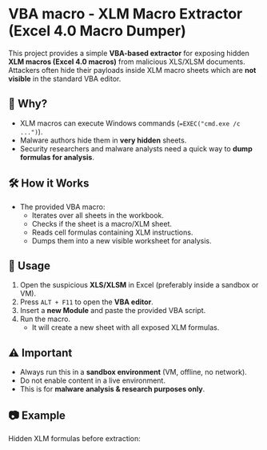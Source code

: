 # VBA macro - XLM Macro Extractor (Excel 4.0 Macro Dumper)

This project provides a simple **VBA-based extractor** for exposing hidden **XLM macros (Excel 4.0 macros)** from malicious XLS/XLSM documents.  
Attackers often hide their payloads inside XLM macro sheets which are **not visible** in the standard VBA editor.  

## 🚨 Why?
- XLM macros can execute Windows commands (`=EXEC("cmd.exe /c ...")`).
- Malware authors hide them in **very hidden** sheets.
- Security researchers and malware analysts need a quick way to **dump formulas for analysis**.

## 🛠️ How it Works
- The provided VBA macro:
  - Iterates over all sheets in the workbook.
  - Checks if the sheet is a macro/XLM sheet.
  - Reads cell formulas containing XLM instructions.
  - Dumps them into a new visible worksheet for analysis.

## 📌 Usage
1. Open the suspicious **XLS/XLSM** in Excel (preferably inside a sandbox or VM).
2. Press `ALT + F11` to open the **VBA editor**.
3. Insert a **new Module** and paste the provided VBA script.
4. Run the macro.  
   - It will create a new sheet with all exposed XLM formulas.

## ⚠️ Important
- Always run this in a **sandbox environment** (VM, offline, no network).  
- Do not enable content in a live environment.  
- This is for **malware analysis & research purposes only**.

## 📷 Example
Hidden XLM formulas before extraction:  
